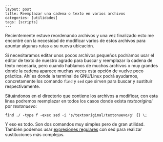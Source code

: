 ```
---
layout: post
title: Reemplazar una cadena o texto en varios archivos
categories: [utilidades]
tags: [scripts]
---
```

Recientemente estuve reordenando archivos y  una vez finalizado esto me encontré con la necesidad de modificar varios  de estos archivos para apuntar algunas rutas a su nueva ubicación.

Si  necesitaramos editar unos pocos archivos pequeños podríamos usar el  editor de texto de nuestro agrado para buscar y reemplazar la cadena de  texto necesaria, pero cuando hablamos de muchos archivos o muy grandes  donde la cadena aparece muchas veces esta opción de vuelve poco  práctica. Ahí es donde la terminal de GNU/Linux podrá ayudarnos,  concretamente los comando `find` y `sed` que sirven para buscar y  sustituir respectivamente.

Situándonos en el directorio que  contiene los archivos a modificar, con esta línea podremos reemplazar en  todos los casos donde exista *textooriginal* por *textonuevo*:

```
find ./ -type f -exec sed -i 's/textooriginal/textonuevo/g' {} \;
```

Y eso es todo. Son dos comandos muy simples pero de gran utilidad. También podemos usar [expresiones regulares](https://www.gnu.org/software/sed/manual/html_node/Regular-Expressions.html) con sed para realizar sustituciones más complejas.